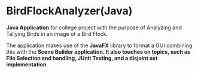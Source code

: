 # BirdFlockAnalyzer(Java)
<b>Java Application</b> for college project with the purpose of Analyzing and Tallying Birds in an image of a Bird Flock.

The application makes use of the <b>JavaFX</b> library to format a GUI combining this with the <b>Scene Builder<b> application.
It also touches on topics, such as <b>File Selection and handling, JUnit Testing, and a disjoint set implementation</b>
